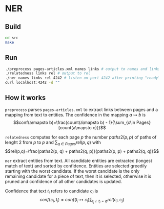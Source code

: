 # NER

## Build

```bash
cd src
make
```

## Run

```bash
./preprocess pages-articles.xml names links # output to names and links
./relatedness links rel # output to rel
./ner names links rel 4242 # listen on port 4242 after printing "ready"
curl localhost:4242 -d ""
```

## How it works

`preprocess` parses `pages-articles.xml` to extract links between pages and a mapping from text to entities.
The confidence in the mapping $a\mapsto b$ is $$conf(a\mapsto b)=\frac{count(a\mapsto b) - 1}{\sum_{c\in Pages}{count(a\mapsto c)}}$$

`relatedness` computes for each page $p$ the number $paths2(p, p)$ of paths of lenght 2 from $p$ to $p$ and $\sum_{q\in Pages}{rel(p,q)}$ with $$rel(p,q)=\frac{paths2(p, q) + paths2(q, p)}{paths2(p, p) + paths2(q, q)}$$

`ner` extract entities from text.
All candidate entities are extracted (longest match of text) and sorted by confidence.
Entities are selected greedily starting with the worst candidate.
If the worst candidate is the only remaining candidate for a piece of text, then it is selected, otherwise it is pruned and confidence of all other candidates is updated.

Confidence that text $t_i$ refers to candidate $c_i$ is
$$conf(c_i, t_i)=conf(t_i\mapsto c_i)\sum_{t_j\cap t_i = \emptyset}{rel(c_i,c_j)}$$
